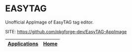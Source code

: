 # EASYTAG

 Unofficial AppImage of EasyTAG tag editor.

 SITE: https://github.com/pkgforge-dev/EasyTAG-AppImage

 | [Applications](https://portable-linux-apps.github.io/apps.html) | [Home](https://portable-linux-apps.github.io)
 | --- | --- |
